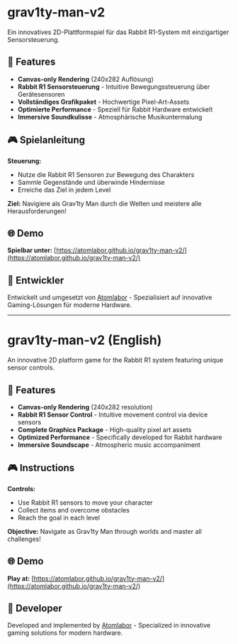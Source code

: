 # grav1ty-man-v2

Ein innovatives 2D-Plattformspiel für das Rabbit R1-System mit einzigartiger Sensorsteuerung.

## 🚀 Features

- **Canvas-only Rendering** (240x282 Auflösung)
- **Rabbit R1 Sensorsteuerung** - Intuitive Bewegungssteuerung über Gerätesensoren
- **Vollständiges Grafikpaket** - Hochwertige Pixel-Art-Assets
- **Optimierte Performance** - Speziell für Rabbit Hardware entwickelt
- **Immersive Soundkulisse** - Atmosphärische Musikuntermalung

## 🎮 Spielanleitung

**Steuerung:**
- Nutze die Rabbit R1 Sensoren zur Bewegung des Charakters
- Sammle Gegenstände und überwinde Hindernisse
- Erreiche das Ziel in jedem Level

**Ziel:** Navigiere als Grav1ty Man durch die Welten und meistere alle Herausforderungen!

## 🌐 Demo

**Spielbar unter:** [https://atomlabor.github.io/grav1ty-man-v2/](https://atomlabor.github.io/grav1ty-man-v2/)

## 🔧 Entwickler

Entwickelt und umgesetzt von [Atomlabor](https://atomlabor.de) - Spezialisiert auf innovative Gaming-Lösungen für moderne Hardware.

---

# grav1ty-man-v2 (English)

An innovative 2D platform game for the Rabbit R1 system featuring unique sensor controls.

## 🚀 Features

- **Canvas-only Rendering** (240x282 resolution)
- **Rabbit R1 Sensor Control** - Intuitive movement control via device sensors
- **Complete Graphics Package** - High-quality pixel art assets
- **Optimized Performance** - Specifically developed for Rabbit hardware
- **Immersive Soundscape** - Atmospheric music accompaniment

## 🎮 Instructions

**Controls:**
- Use Rabbit R1 sensors to move your character
- Collect items and overcome obstacles
- Reach the goal in each level

**Objective:** Navigate as Grav1ty Man through worlds and master all challenges!

## 🌐 Demo

**Play at:** [https://atomlabor.github.io/grav1ty-man-v2/](https://atomlabor.github.io/grav1ty-man-v2/)

## 🔧 Developer

Developed and implemented by [Atomlabor](https://atomlabor.de) - Specialized in innovative gaming solutions for modern hardware.
